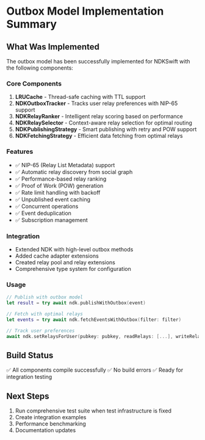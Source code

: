 # Outbox Model Implementation Summary

## What Was Implemented

The outbox model has been successfully implemented for NDKSwift with the following components:

### Core Components
1. **LRUCache** - Thread-safe caching with TTL support
2. **NDKOutboxTracker** - Tracks user relay preferences with NIP-65 support
3. **NDKRelayRanker** - Intelligent relay scoring based on performance
4. **NDKRelaySelector** - Context-aware relay selection for optimal routing
5. **NDKPublishingStrategy** - Smart publishing with retry and POW support
6. **NDKFetchingStrategy** - Efficient data fetching from optimal relays

### Features
- ✅ NIP-65 (Relay List Metadata) support
- ✅ Automatic relay discovery from social graph
- ✅ Performance-based relay ranking
- ✅ Proof of Work (POW) generation
- ✅ Rate limit handling with backoff
- ✅ Unpublished event caching
- ✅ Concurrent operations
- ✅ Event deduplication
- ✅ Subscription management

### Integration
- Extended NDK with high-level outbox methods
- Added cache adapter extensions
- Created relay pool and relay extensions
- Comprehensive type system for configuration

### Usage
```swift
// Publish with outbox model
let result = try await ndk.publishWithOutbox(event)

// Fetch with optimal relays
let events = try await ndk.fetchEventsWithOutbox(filter: filter)

// Track user preferences
await ndk.setRelaysForUser(pubkey: pubkey, readRelays: [...], writeRelays: [...])
```

## Build Status
✅ All components compile successfully
✅ No build errors
✅ Ready for integration testing

## Next Steps
1. Run comprehensive test suite when test infrastructure is fixed
2. Create integration examples
3. Performance benchmarking
4. Documentation updates